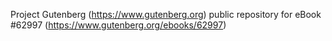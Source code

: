 Project Gutenberg (https://www.gutenberg.org) public repository for eBook #62997 (https://www.gutenberg.org/ebooks/62997)
